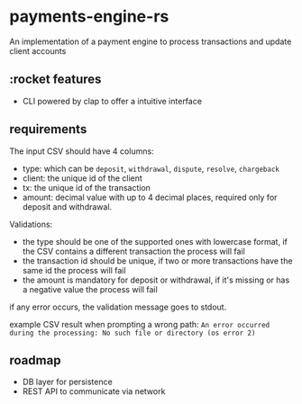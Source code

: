 # payments-engine-rs
An implementation of a payment engine to process transactions and update client accounts


## :rocket features 
- CLI powered by clap to offer a intuitive interface

## requirements 

The input CSV should have 4 columns:
- type: which can be `deposit`, `withdrawal`, `dispute`, `resolve`, `chargeback`
- client: the unique id of the client
- tx: the unique id of the transaction
- amount: decimal value with up to 4 decimal places, required only for deposit and withdrawal. 

Validations:
- the type should be one of the supported ones with lowercase format, if the CSV contains a different transaction the process will fail
- the transaction id should be unique, if two or more transactions have the same id the process will fail
- the amount is mandatory for deposit or withdrawal, if it's missing or has a negative value the process will fail

if any error occurs, the validation message goes to stdout.

example CSV result when prompting a wrong path:
`An error occurred during the processing: No such file or directory (os error 2)`

## roadmap
- DB layer for persistence
- REST API to communicate via network
